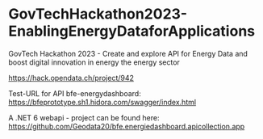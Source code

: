 # GovTechHackathon2023-EnablingEnergyDataforApplications
GovTech Hackathon 2023 - Create and explore API for Energy Data and boost digital innovation in energy the energy sector


https://hack.opendata.ch/project/942

Test-URL for API bfe-energydashboard:
https://bfeprototype.sh1.hidora.com/swagger/index.html

A .NET 6 webapi - project can be found here: https://github.com/Geodata20/bfe.energiedashboard.apicollection.app

